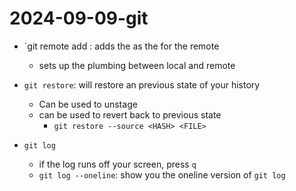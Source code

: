# 2024-09-09-git

- `git remote add <NAME> <url>: adds the <URL> as the <NAME> for the remote
  - sets up the plumbing between local and remote

- `git restore`: will restore an previous state of your history
  - Can be used to unstage
  - can be used to revert back to previous state
    - `git restore --source <HASH> <FILE>`
- `git log`
  - if the log runs off your screen, press `q`
  - `git log --oneline`: show you the oneline version of `git log`
